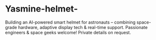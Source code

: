 # Yasmine-helmet-
 Building an AI-powered smart helmet for astronauts – combining space-grade hardware, adaptive display tech &amp; real-time support. Passionate engineers &amp; space geeks welcome! Private details on request.
